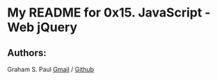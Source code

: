 # My README for 0x15. JavaScript - Web jQuery
## Authors:
Graham S. Paul [Gmail](gpaul988@gmail.com) / [Github](https://github.com/gpaul988)

